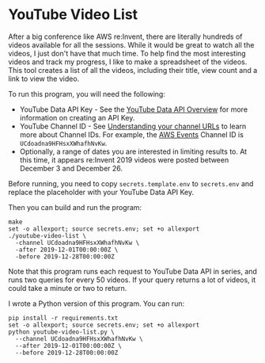 # YouTube Video List

After a big conference like AWS re:Invent, there are literally hundreds of
videos available for all the sessions. While it would be great to watch all the
videos, I just don't have that much time. To help find the most interesting
videos and track my progress, I like to make a spreadsheet of the videos. This
tool creates a list of all the videos, including their title, view count and a
link to view the video.

To run this program, you will need the following:

* YouTube Data API Key - See the [YouTube Data API Overview] for more
  information on creating an API Key.
* YouTube Channel ID - See [Understanding your channel URLs] to learn more about
  Channel IDs. For example, the [AWS Events] Channel ID is
  `UCdoadna9HFHsxXWhafhNvKw`.
* Optionally, a range of dates you are interested in limiting results to. At
  this time, it appears re:Invent 2019 videos were posted between December 3 and
  December 26.

Before running, you need to copy `secrets.template.env` to `secrets.env` and
replace the placeholder with your YouTube Data API Key.

Then you can build and run the program:

```
make
set -o allexport; source secrets.env; set +o allexport
./youtube-video-list \
  -channel UCdoadna9HFHsxXWhafhNvKw \
  -after 2019-12-01T00:00:00Z \
  -before 2019-12-28T00:00:00Z
```

Note that this program runs each request to YouTube Data API in series, and runs
two queries for every 50 videos. If your query returns a lot of videos, it could
take a minute or two to return.

I wrote a Python version of this program. You can run:

```
pip install -r requirements.txt
set -o allexport; source secrets.env; set +o allexport
python youtube-video-list.py \
  --channel UCdoadna9HFHsxXWhafhNvKw \
  --after 2019-12-01T00:00:00Z \
  --before 2019-12-28T00:00:00Z
```


[YouTube Data API Overview]: https://developers.google.com/youtube/v3/getting-started
[AWS Events]: https://www.youtube.com/channel/UCdoadna9HFHsxXWhafhNvKw/videos
[Understanding your channel URLs]: https://support.google.com/youtube/answer/6180214?hl=en
